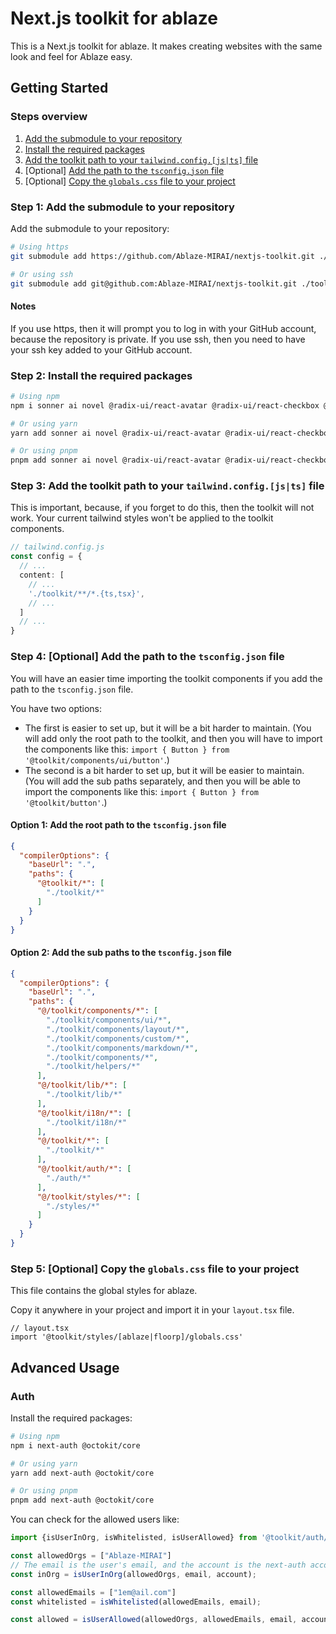 # Next.js toolkit for ablaze

This is a Next.js toolkit for ablaze. It makes creating websites with the same look and feel for Ablaze easy.

## Getting Started

### Steps overview

1. [Add the submodule to your repository](#step-1-add-the-submodule-to-your-repository)
2. [Install the required packages](#step-2-install-the-required-packages)
3. [Add the toolkit path to your `tailwind.config.[js|ts]` file](#step-3-add-the-toolkit-path-to-your-tailwindconfigjsts-file)
4. [Optional] [Add the path to the `tsconfig.json` file](#step-4-optional-add-the-path-to-the-tsconfigjson-file)
5. [Optional] [Copy the `globals.css` file to your project](#step-5-optional-copy-the-globalscss-file-to-your-project)

### Step 1: Add the submodule to your repository

Add the submodule to your repository:

```bash
# Using https
git submodule add https://github.com/Ablaze-MIRAI/nextjs-toolkit.git ./toolkit

# Or using ssh
git submodule add git@github.com:Ablaze-MIRAI/nextjs-toolkit.git ./toolkit
```

#### Notes

If you use https, then it will prompt you to log in with your GitHub account, because the repository is private.
If you use ssh, then you need to have your ssh key added to your GitHub account.

### Step 2: Install the required packages

```bash
# Using npm
npm i sonner ai novel @radix-ui/react-avatar @radix-ui/react-checkbox @radix-ui/react-dialog @radix-ui/react-dropdown-menu @radix-ui/react-hover-card @radix-ui/react-popover @radix-ui/react-scroll-area @radix-ui/react-separator @radix-ui/react-switch @radix-ui/react-tabs @radix-ui/react-toast @radix-ui/react-tooltip @remixicon/react clsx cmdk framer-motion lucide-react next-themes react-aria react-stately react-use-measure tailwind-merge tailwindcss-animate class-variance-authority

# Or using yarn
yarn add sonner ai novel @radix-ui/react-avatar @radix-ui/react-checkbox @radix-ui/react-dialog @radix-ui/react-dropdown-menu @radix-ui/react-hover-card @radix-ui/react-popover @radix-ui/react-scroll-area @radix-ui/react-separator @radix-ui/react-switch @radix-ui/react-tabs @radix-ui/react-toast @radix-ui/react-tooltip @remixicon/react clsx cmdk framer-motion lucide-react next-themes react-aria react-stately react-use-measure tailwind-merge tailwindcss-animate class-variance-authority

# Or using pnpm
pnpm add sonner ai novel @radix-ui/react-avatar @radix-ui/react-checkbox @radix-ui/react-dialog @radix-ui/react-dropdown-menu @radix-ui/react-hover-card @radix-ui/react-popover @radix-ui/react-scroll-area @radix-ui/react-separator @radix-ui/react-switch @radix-ui/react-tabs @radix-ui/react-toast @radix-ui/react-tooltip @remixicon/react clsx cmdk framer-motion lucide-react next-themes react-aria react-stately react-use-measure tailwind-merge tailwindcss-animate class-variance-authority
```

### Step 3: Add the toolkit path to your `tailwind.config.[js|ts]` file

This is important, because, if you forget to do this, then the toolkit will not work.
Your current tailwind styles won't be applied to the toolkit components.

```ts
// tailwind.config.js
const config = {
  // ...
  content: [
    // ...
    './toolkit/**/*.{ts,tsx}',
    // ...
  ]
  // ...
}
```

### Step 4: [Optional] Add the path to the `tsconfig.json` file
You will have an easier time importing the toolkit components if you add the path to the `tsconfig.json` file.

You have two options:
 - The first is easier to set up, but it will be a bit harder to maintain.
(You will add only the root path to the toolkit, and then you 
will have to import the components like this: `import { Button } from '@toolkit/components/ui/button'`.)
 - The second is a bit harder to set up, but it will be easier to maintain.
(You will add the sub paths separately, and then 
you will be able to import the components like this: `import { Button } from '@toolkit/button'`.)

#### Option 1: Add the root path to the `tsconfig.json` file

```json
{
  "compilerOptions": {
    "baseUrl": ".",
    "paths": {
      "@toolkit/*": [
        "./toolkit/*"
      ]
    }
  }
}
```

#### Option 2: Add the sub paths to the `tsconfig.json` file

```json
{
  "compilerOptions": {
    "baseUrl": ".",
    "paths": {
      "@/toolkit/components/*": [
        "./toolkit/components/ui/*",
        "./toolkit/components/layout/*",
        "./toolkit/components/custom/*",
        "./toolkit/components/markdown/*",
        "./toolkit/components/*",
        "./toolkit/helpers/*"
      ],
      "@/toolkit/lib/*": [
        "./toolkit/lib/*"
      ],
      "@/toolkit/i18n/*": [
        "./toolkit/i18n/*"
      ],
      "@/toolkit/*": [
        "./toolkit/*"
      ],
      "@/toolkit/auth/*": [
        "./auth/*"
      ],
      "@/toolkit/styles/*": [
        "./styles/*"
      ]
    }
  }
}
```

### Step 5: [Optional] Copy the `globals.css` file to your project

This file contains the global styles for ablaze.

Copy it anywhere in your project and import it in your `layout.tsx` file.

```tsx
// layout.tsx
import '@toolkit/styles/[ablaze|floorp]/globals.css'
```

## Advanced Usage

### Auth

Install the required packages:

```bash
# Using npm
npm i next-auth @octokit/core

# Or using yarn
yarn add next-auth @octokit/core

# Or using pnpm
pnpm add next-auth @octokit/core
```

You can check for the allowed users like:

```ts
import {isUserInOrg, isWhitelisted, isUserAllowed} from '@toolkit/auth/utils'

const allowedOrgs = ["Ablaze-MIRAI"]
// The email is the user's email, and the account is the next-auth account object.
const inOrg = isUserInOrg(allowedOrgs, email, account);

const allowedEmails = ["1em@ail.com"]
const whitelisted = isWhitelisted(allowedEmails, email);

const allowed = isUserAllowed(allowedOrgs, allowedEmails, email, account);
```